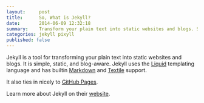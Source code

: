 ```yaml
---
layout:     post
title:      So, What is Jekyll?
date:       2014-06-09 12:32:18
summary:    Transform your plain text into static websites and blogs. Simple, static, and blog-aware.
categories: jekyll pixyll
published: false
---
```


Jekyll is a tool for transforming your plain text into static websites and
blogs. It is simple, static, and blog-aware. Jekyll uses the
[Liquid](https://shopify.dev/docs/themes/liquid/reference/basics) templating
language and has builtin [Markdown](https://daringfireball.net/projects/markdown/)
and [Textile](https://en.wikipedia.org/wiki/Textile_(markup_language)) support.

It also ties in nicely to [GitHub Pages](https://pages.github.com/).

Learn more about Jekyll on their [website](https://jekyllrb.com/).
